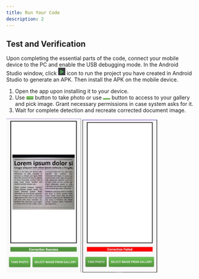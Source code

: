 ```yaml
---
title: Run Your Code
description: 2
---
```


<h2><strong>Test and Verification</strong></h2>
<p>Upon completing the essential parts of the code, connect your mobile device to the PC and enable the USB debugging mode. In the Android Studio window, click <img style="width: 19.00px" src="https://raw.githubusercontent.com/yunusemrre/DocumentSkewCorrection/master/assets/run_image.png" onclick="imageclick(src)"> icon to run the project you have created in Android Studio to generate an APK. Then install the APK on the mobile device.</p>

<ol type="1">
	<li>Open the app upon installing it to your device.</li>
	<li>Use <img style="width: 19.00px" src="https://raw.githubusercontent.com/yunusemrre/DocumentSkewCorrection/master/assets/TakePhotoPicture.PNG" onclick="imageclick(src)"> button to take photo or use <img style="width: 19.00px" src="https://raw.githubusercontent.com/yunusemrre/DocumentSkewCorrection/master/assets/SelectImageFromGalleryPicture.PNG" onclick="imageclick(src)"> button to access to your gallery and pick image. Grant necessary permissions in case system asks for it.</li>
	<li>Wait for complete detection and recreate corrected document image.</li>
</ol>
<img style="width: 200.00px" src="https://raw.githubusercontent.com/yunusemrre/DocumentSkewCorrection/master/assets/CorrectionSuccessImage.PNG" onclick="imageclick(src)">             <img style="width: 200.00px" src="https://raw.githubusercontent.com/yunusemrre/DocumentSkewCorrection/master/assets/CorrectionFailedImage.PNG" onclick="imageclick(src)">

